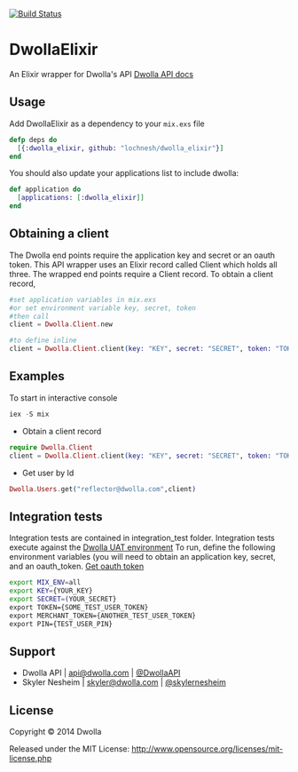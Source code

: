 [![Build Status](https://travis-ci.org/lochnesh/dwolla_elixir.png?branch=master)](https://travis-ci.org/lochnesh/dwolla_elixir)

# DwollaElixir
An Elixir wrapper for Dwolla's API
[Dwolla API docs](https://developers.dwolla.com/dev/)

## Usage

Add DwollaElixir as a dependency to your `mix.exs` file

```` elixir
defp deps do
  [{:dwolla_elixir, github: "lochnesh/dwolla_elixir"}]
end
````

You should also update your applications list to include dwolla:

````elixir
def application do
  [applications: [:dwolla_elixir]]
end
````

## Obtaining a client
The Dwolla end points require the application key and secret or an oauth token. This API wrapper uses an Elixir record called Client which holds all three.  The wrapped end points require a Client record.  To obtain a client record, 

```` elixir
#set application variables in mix.exs 
#or set environment variable key, secret, token
#then call 
client = Dwolla.Client.new

#to define inline
client = Dwolla.Client.client(key: "KEY", secret: "SECRET", token: "TOKEN")
````

## Examples
To start in interactive console
```` elixir
iex -S mix
```` 

- Obtain a client record
```` elixir
require Dwolla.Client
client = Dwolla.Client.client(key: "KEY", secret: "SECRET", token: "TOKEN")
````

- Get user by Id
```` elixir
Dwolla.Users.get("reflector@dwolla.com",client)
````

## Integration tests
Integration tests are contained in integration_test folder. Integration tests execute against the [Dwolla UAT environment](https://uat.dwolla.com) To run, define the following environment variables (you will need to obtain an application key, secret, and an oauth_token.
[Get oauth token](https://developers.dwolla.com/dev/token)

````sh
export MIX_ENV=all
export KEY={YOUR_KEY}
export SECRET=(YOUR_SECRET}
export TOKEN={SOME_TEST_USER_TOKEN}
export MERCHANT_TOKEN={ANOTHER_TEST_USER_TOKEN}
export PIN={TEST_USER_PIN}
```` 

## Support

- Dwolla API | api@dwolla.com | [@DwollaAPI](https://twitter.com/DwollaAPI)
- Skyler Nesheim | skyler@dwolla.com | [@skylernesheim](https://twitter.com/skylernesheim)

## License

Copyright © 2014 Dwolla

Released under the MIT License:
<http://www.opensource.org/licenses/mit-license.php>
